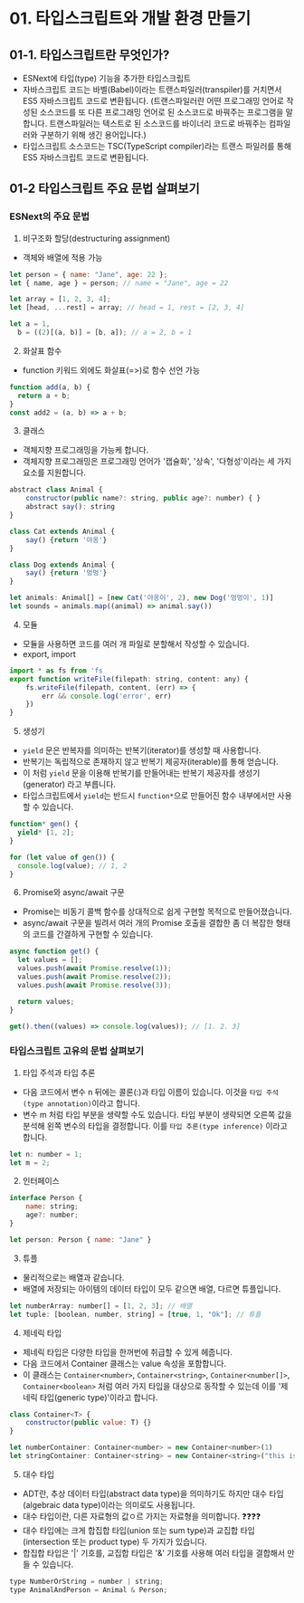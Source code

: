 # 01. 타입스크립트와 개발 환경 만들기

## 01-1. 타입스크립트란 무엇인가?

- ESNext에 타입(type) 기능을 추가한 타입스크립트
- 자바스크립트 코드는 바벨(Babel)이라는 트랜스파일러(transpiler)를 거치면서 ES5 자바스크립트 코드로 변환됩니다. (트랜스파일러란 어떤 프로그래밍 언어로 작성된 소스코드를 또 다른 프로그래밍 언어로 된 소스코드로 바꿔주는 프로그램을 말합니다. 트랜스파일러는 텍스트로 된 소스코드를 바이너리 코드로 바꿔주는 컴파일러와 구분하기 위해 생긴 용어입니다.)
- 타입스크립트 소스코드는 TSC(TypeScript compiler)라는 트랜스 파일러를 통해 ES5 자바스크립트 코드로 변환됩니다.

## 01-2 타입스크립트 주요 문법 살펴보기

### ESNext의 주요 문법

1. 비구조화 할당(destructuring assignment)

- 객체와 배열에 적용 가능

```js
let person = { name: "Jane", age: 22 };
let { name, age } = person; // name = "Jane", age = 22

let array = [1, 2, 3, 4];
let [head, ...rest] = array; // head = 1, rest = [2, 3, 4]

let a = 1,
  b = ((2)[(a, b)] = [b, a]); // a = 2, b = 1
```

2. 화살표 함수

- function 키워드 외에도 화살표(=>)로 함수 선언 가능

```js
function add(a, b) {
  return a + b;
}
const add2 = (a, b) => a + b;
```

3. 클래스

- 객체지향 프로그래밍을 가능케 합니다.
- 객체지향 프로그래밍은 프로그래밍 언어가 '캡슐화', '상속', '다형성'이라는 세 가지 요소를 지원합니다.

```js
abstract class Animal {
    constructor(public name?: string, public age?: number) { }
    abstract say(): string
}

class Cat extends Animal {
    say() {return '야옹'}
}

class Dog extends Animal {
    say() {return '멍멍'}
}

let animals: Animal[] = [new Cat('야옹이', 2), new Dog('멍멍이', 1)]
let sounds = animals.map((animal) => animal.say())
```

4. 모듈

- 모듈을 사용하면 코드를 여러 개 파일로 분할해서 작성할 수 있습니다.
- export, import

```js
import * as fs from 'fs
export function writeFile(filepath: string, content: any) {
    fs.writeFile(filepath, content, (err) => {
        err && console.log('error', err)
    })
}
```

5. 생성기

- `yield` 문은 반복자를 의미하는 반복기(iterator)를 생성할 때 사용합니다.
- 반복기는 독립적으로 존재하지 않고 반복기 제공자(iterable)를 통해 얻습니다.
- 이 처럼 `yield` 문을 이용해 반복기를 만들어내는 반복기 제공자를 생성기(generator) 라고 부릅니다.
- 타입스크립트에서 `yield`는 반드시 `function*`으로 만들어진 함수 내부에서만 사용할 수 있습니다.

```js
function* gen() {
  yield* [1, 2];
}

for (let value of gen()) {
  console.log(value); // 1, 2
}
```

6. Promise와 async/await 구문

- Promise는 비동기 콜백 함수를 상대적으로 쉽게 구현할 목적으로 만들어졌습니다.
- async/await 구문을 빌려서 여러 개의 Promise 호출을 결합한 좀 더 복잡한 형태의 코드를 간결하게 구현할 수 있습니다.

```js
async function get() {
  let values = [];
  values.push(await Promise.resolve(1));
  values.push(await Promise.resolve(2));
  values.push(await Promise.resolve(3));

  return values;
}

get().then((values) => console.log(values)); // [1. 2. 3]
```

### 타입스크립트 고유의 문법 살펴보기

1. 타입 주석과 타입 추론

- 다음 코드에서 변수 n 뒤에는 콜론(:)과 타입 이름이 있습니다. 이것을 `타입 주석(type annotation)`이라고 합니다.
- 변수 m 처럼 타입 부분을 생략할 수도 있습니다. 타입 부분이 생략되면 오른쪽 값을 분석해 왼쪽 변수의 타입을 결정합니다. 이를 `타입 추론(type inference)` 이라고 합니다.

```js
let n: number = 1;
let m = 2;
```

2. 인터페이스

```js
interface Person {
    name: string;
    age?: number;
}

let person: Person { name: "Jane" }
```

3. 튜플

- 물리적으로는 배열과 같습니다.
- 배열에 저장되는 아이템의 데이터 타입이 모두 같으면 배열, 다르면 튜플입니다.

```js
let numberArray: number[] = [1, 2, 3]; // 배열
let tuple: [boolean, number, string] = [true, 1, "Ok"]; // 튜플
```

4. 제네릭 타입

- 제네릭 타입은 다양한 타입을 한꺼번에 취급할 수 있게 헤줍니다.
- 다음 코드에서 Container 클래스는 value 속성을 포함합니다.
- 이 클래스는 `Container<number>`, `Container<string>`, `Container<number[]>`, `Container<boolean>` 처럼 여러 가지 타입을 대상으로 동작할 수 있는데 이를 '제네릭 타입(generic type)'이라고 합니다.

```js
class Container<T> {
    constructor(public value: T) {}
}

let numberContainer: Container<number> = new Container<number>(1)
let stringContainer: Container<string> = new Container<string>("this is string")
```

5. 대수 타입

- ADT란, 추상 데이터 타입(abstract data type)을 의미하기도 하지만 대수 타입(algebraic data type)이라는 의미로도 사용됩니다.
- 대수 타입이란, 다른 자료형의 값ㅇ르 가지는 자료형을 의미합니다. ❓❓❓❓
- 대수 타입에는 크게 합집합 타입(union 또는 sum type)과 교집합 타입(intersection 또는 product type) 두 가지가 있습니다.
- 합집합 타입은 '|' 기호를, 교집합 타입은 '&' 기호를 사용해 여러 타입을 결합해서 만들 수 있습니다.

```js
type NumberOrString = number | string;
type AnimalAndPerson = Animal & Person;
```
